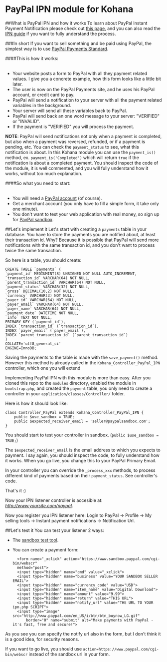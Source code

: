 PayPal IPN module for Kohana
=============================

##What is PayPal IPN and how it works
To learn about PayPal Instant Payment Notification please check out [this page][1], and you can also read the [IPN guide][2] if you want to fully understand the process.

###In short
If you want to sell something and be paid using PayPal, the simplest way is to use [PayPal Payments Standard][3].

####This is how it works:<br><br>

- Your website posts a form to PayPal with all they payment related values. I give you a concrete example, how this form looks like a little bit later.
- The user is now on the PayPal Payments site, and he uses his PayPal account, or credit card to pay.
- PayPal will send a notification to your server with all the payment related variables in the background.
- Your server will send all these variables back to PayPal.
- PayPal will send back an one word message to your server: "VERIFIED" or "INVALID".
- If the payment is "VERIFIED" you will process the payment.

**NOTE**: PayPal will send notifications not only when a payment is completed, but also when a payment was reversed, refunded, or if a payment is pending, etc.
You can check the `payment_status` to see, what this notification is about.
In this Kohana module you can use the `payment_is()` method, ex. `payment_is('Completed')` which will return `true` if the notification is about a completed payment.
You should inspect the code of the module, it is well commented, and you will fully understand how it works, without too much explanation.

####So what you need to start:<br><br>

- You will need a [PayPal account][4] (of course).
- Get a merchant account (you only have to fill a simple form, it take only one minute).
- You don't want to test your web application with real money, so sign up for [PayPal sandbox][5].

##Let's implement it
Let's start with creating a `payments` table in your database.
You have to store the payments you are notified about, at least their transaction id. Why? Because it is possible that PayPal will send more notifications with the same transaction id, and you don't want to process twice the same transaction.

So here is a table, you should create:

    CREATE TABLE `payments` (
	`payment_id` MEDIUMINT(8) UNSIGNED NOT NULL AUTO_INCREMENT,
	`transaction_id` VARCHAR(64) NOT NULL,
	`parent_transaction_id` VARCHAR(64) NOT NULL,
	`payment_status` VARCHAR(32) NOT NULL,
	`gross` DECIMAL(10,2) NOT NULL,
	`currency` VARCHAR(3) NOT NULL,
	`payer_id` VARCHAR(64) NOT NULL,
	`payer_email` VARCHAR(64) NOT NULL,
	`payer_name` VARCHAR(64) NOT NULL,
	`payment_date` DATETIME NOT NULL,
	`info` TEXT NOT NULL,
	PRIMARY KEY (`payment_id`),
	INDEX `transaction_id` (`transaction_id`),
	INDEX `payer_email` (`payer_email`),
	INDEX `parent_transaction_id` (`parent_transaction_id`)
    )
    COLLATE='utf8_general_ci'
    ENGINE=InnoDB;


Saving the payments to the table is made with the `save_payment()` method. However this method is already called in the `Kohana_Controller_PayPal_IPN` controller, which one you will extend

Implementing PayPal IPN with this module is more than easy. After you cloned this repo to the `modules` directory, enabled the module in `bootstrap.php`, and created the `payment` table, you only need to create a controller in your `application/classes/Controller/` folder.

Here is how it should look like:

    class Controller_PayPal extends Kohana_Controller_PayPal_IPN {
        public $use_sandbox = TRUE;
        public $expected_receiver_email = 'seller@paypalsandbox.com';
    }


You should start to test your controller in sandbox. (`public $use_sandbox = TRUE;`)

The `$expected_receiver_email` is the email address to which you expects to payment. I say again, you should inspect the code, to fully understand how it works. When you go live, you change this to your PayPal Primary Email.

In your controller you can override the `_process_xxx` methods, to process different kind of payments based on their `payment_status`. See controller's code.

That's it :)

Now your IPN listener controller is accesible at: *http://www.yoursite.com/paypal*.

Now you register you IPN listener here:
Login to PayPal -> Profile -> My selling tools -> Instant payment notifications -> Notification Url.

##Let's test it
You can test your listener 2 ways:

- The [sandbox test tool][6].
- You can create a payment form:

        <form name="_xclick" action="https://www.sandbox.paypal.com/cgi-bin/webscr"
        method="post">
        <input type="hidden" name="cmd" value="_xclick">
        <input type="hidden" name="business" value="YOUR SANDBOX SELLER EMAIL">
        <input type="hidden" name="currency_code" value="USD">
        <input type="hidden" name="item_name" value="Digital Download">
        <input type="hidden" name="amount" value="9.99">
        <input type="hidden" name="return" value="THIS URL">
        <input type="hidden" name="notify_url" value="THE URL TO YOUR ipn.php SCRIPT">
        <input type="image" src="http://www.paypal.com/en_US/i/btn/btn_buynow_LG.gif"
            border="0" name="submit" alt="Make payments with PayPal - it's fast, free and secure!">
    </form>

As you see you can specify the notify url also in the form, but I don't think it is a good idea, for security reasons.

If you want to go live, you should use `action=https://www.paypal.com/cgi-bin/webscr` instead of the sandbox url in your form.

[1]:https://www.paypal.com/cgi-bin/webscr?cmd=p/acc/ipn-info-outside
[2]:https://www.x.com/sites/default/files/ipnguide.pdf
[3]:https://www.paypal.com/webapps/mpp/paypal-payments-standard
[4]:https://www.paypal.com
[5]:https://developer.paypal.com/
[6]:https://developer.paypal.com/cgi-bin/devscr?cmd=_ipn-link-session